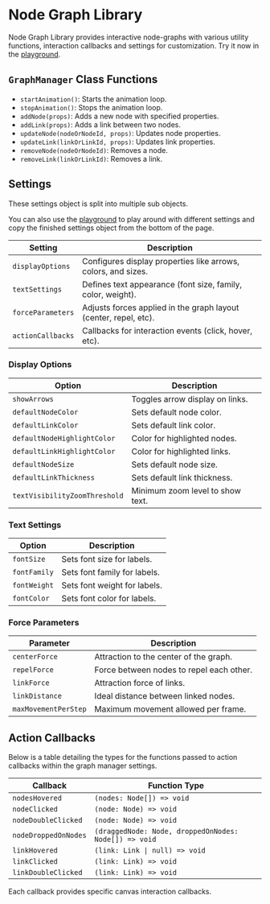 # Node Graph Library

Node Graph Library provides interactive node-graphs with various utility functions, interaction callbacks and settings for customization. Try it now in the [playground](https://lleonardd.github.io/NodeGraph/).

## `GraphManager` Class Functions

-   `startAnimation()`: Starts the animation loop.
-   `stopAnimation()`: Stops the animation loop.
-   `addNode(props)`: Adds a new node with specified properties.
-   `addLink(props)`: Adds a link between two nodes.
-   `updateNode(nodeOrNodeId, props)`: Updates node properties.
-   `updateLink(linkOrLinkId, props)`: Updates link properties.
-   `removeNode(nodeOrNodeId)`: Removes a node.
-   `removeLink(linkOrLinkId)`: Removes a link.

## Settings

These settings object is split into multiple sub objects.

You can also use the [playground](https://lleonardd.github.io/NodeGraph/) to play around with different settings and copy the finished settings object from the bottom of the page.

| Setting           | Description                                                      |
| ----------------- | ---------------------------------------------------------------- |
| `displayOptions`  | Configures display properties like arrows, colors, and sizes.    |
| `textSettings`    | Defines text appearance (font size, family, color, weight).      |
| `forceParameters` | Adjusts forces applied in the graph layout (center, repel, etc). |
| `actionCallbacks` | Callbacks for interaction events (click, hover, etc).            |

### Display Options

| Option                        | Description                      |
| ----------------------------- | -------------------------------- |
| `showArrows`                  | Toggles arrow display on links.  |
| `defaultNodeColor`            | Sets default node color.         |
| `defaultLinkColor`            | Sets default link color.         |
| `defaultNodeHighlightColor`   | Color for highlighted nodes.     |
| `defaultLinkHighlightColor`   | Color for highlighted links.     |
| `defaultNodeSize`             | Sets default node size.          |
| `defaultLinkThickness`        | Sets default link thickness.     |
| `textVisibilityZoomThreshold` | Minimum zoom level to show text. |

### Text Settings

| Option       | Description                  |
| ------------ | ---------------------------- |
| `fontSize`   | Sets font size for labels.   |
| `fontFamily` | Sets font family for labels. |
| `fontWeight` | Sets font weight for labels. |
| `fontColor`  | Sets font color for labels.  |

### Force Parameters

| Parameter            | Description                              |
| -------------------- | ---------------------------------------- |
| `centerForce`        | Attraction to the center of the graph.   |
| `repelForce`         | Force between nodes to repel each other. |
| `linkForce`          | Attraction force of links.               |
| `linkDistance`       | Ideal distance between linked nodes.     |
| `maxMovementPerStep` | Maximum movement allowed per frame.      |

## Action Callbacks

Below is a table detailing the types for the functions passed to action callbacks within the graph manager settings.

| Callback             | Function Type                                         |
| -------------------- | ----------------------------------------------------- |
| `nodesHovered`       | `(nodes: Node[]) => void`                             |
| `nodeClicked`        | `(node: Node) => void`                                |
| `nodeDoubleClicked`  | `(node: Node) => void`                                |
| `nodeDroppedOnNodes` | `(draggedNode: Node, droppedOnNodes: Node[]) => void` |
| `linkHovered`        | `(link: Link \| null) => void`                        |
| `linkClicked`        | `(link: Link) => void`                                |
| `linkDoubleClicked`  | `(link: Link) => void`                                |

Each callback provides specific canvas interaction callbacks.
